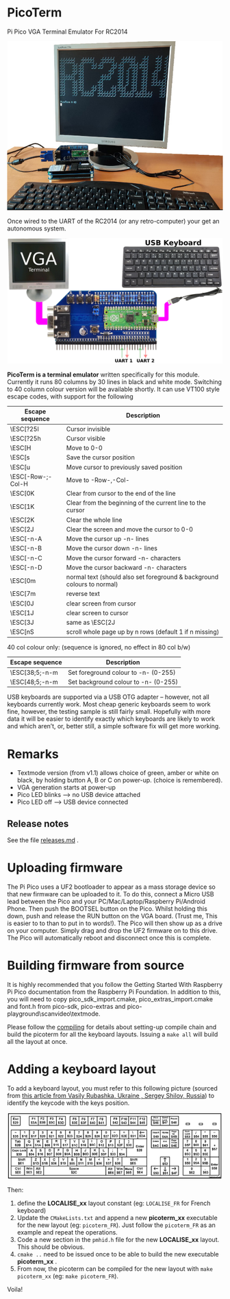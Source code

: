 # PicoTerm
Pi Pico VGA Terminal Emulator For RC2014

![PicoTerm to RC2014](docs/_static/picoterm-to-rc2014.jpg)

Once wired to the UART of the RC2014 (or any retro-computer) your get an autonomous system.

![PicoTerm](docs/_static/picoterm.jpg)

__PicoTerm is a terminal emulator__ written specifically for this module. Currently it runs 80 columns by 30 lines in black and white mode. Switching to 40 column colour version will be available shortly. It can use VT100 style escape codes, with support for the following

| Escape sequence             | Description                                              |
|-----------------------------|----------------------------------------------------------|
| \ESC[?25l | Cursor invisible                                                           |
| \ESC[?25h | Cursor visible                                                             |
| \ESC[H    | Move to 0-0                                                                |
| \ESC[s    | Save the cursor position                                                   |
| \ESC[u    | Move cursor to previously saved position                                   |
| \ESC[-Row-;-Col-H | Move to -Row-,-Col-                                                |
| \ESC[0K   | Clear from cursor to the end of the line                                   |
| \ESC[1K   | Clear from the beginning of the current line to the cursor                 |
| \ESC[2K   | Clear the whole line                                                       |
| \ESC[2J   | Clear the screen and move the cursor to 0-0                                |
| \ESC[-n-A | Move the cursor up -n- lines                                               |
| \ESC[-n-B | Move the cursor down -n- lines                                             |
| \ESC[-n-C | Move the cursor forward -n- characters                                     |
| \ESC[-n-D | Move the cursor backward -n- characters                                    |
| \ESC[0m   | normal text (should also set foreground & background colours to normal)    |
| \ESC[7m   | reverse text                                                               |
| \ESC[0J   | clear screen from cursor                                                   |
| \ESC[1J   | clear screen to cursor                                                     |
| \ESC[3J   | same as \ESC[2J                                                            |
| \ESC[nS   | scroll whole page up by n rows (default 1 if n missing)                    |

40 col colour only: (sequence is ignored, no effect in 80 col b/w)

| Escape sequence             | Description                                              |
|-----------------------------|----------------------------------------------------------|
| \ESC[38;5;-n-m | Set foreground colour to -n- (0-255)                                  |
| \ESC[48;5;-n-m | Set background colour to -n- (0-255)                                  |

USB keyboards are supported via a USB OTG adapter – however, not all keyboards currently work. Most cheap generic keyboards seem to work fine, however, the testing sample is still fairly small. Hopefully with more data it will be easier to identify exactly which keyboards are likely to work and which aren’t, or, better still, a simple software fix will get more working.

# Remarks
* Textmode version (from v1.1) allows choice of green, amber or white on black, by holding button A, B or C on power-up. (choice is remembered).
* VGA generation starts at power-up
* Pico LED blinks --> no USB device attached
* Pico LED off --> USB device connected

## Release notes
See the file [releases.md](releases.md) .

# Uploading firmware

The Pi Pico uses a UF2 bootloader to appear as a mass storage device so that new firmware can be uploaded to it.  To do this, connect a Micro USB lead between the Pico and your PC/Mac/Laptop/Raspberry Pi/Android Phone.  Then push the BOOTSEL button on the Pico. Whilst holding this down, push and release the RUN button on the VGA board.  (Trust me, This is easier to to than to put in to words!). The Pico will then show up as a drive on your computer.  Simply drag and drop the UF2 firmware on to this drive.  The Pico will automatically reboot and disconnect once this is complete.

# Building firmware from source

It is highly recommended that you follow the Getting Started With Raspberry Pi Pico documentation from the Raspberry Pi Foundation.  In addition to this, you will need to copy pico_sdk_import.cmake, pico_extras_import.cmake and font.h from pico-sdk, pico-extras and pico-playground\scanvideo\textmode.

Please follow the [compiling](compiling.md) for details about setting-up compile chain and build the picoterm for all the keyboard layouts. Issuing a `make all` will build all the layout at once.

# Adding a keyboard layout

To add a keyboard layout, you must refer to this following picture (sourced from [this article from Vasily Rubashka, Ukraine , Sergey Shilov, Russia](https://www.mcselec.com/index.php?option=com_content&task=view&id=322)) to identify the keycode with the keys position.

![keycodes](docs/_static/keycodes.jpg)

Then:
1. define the __LOCALISE_xx__ layout constant (eg: `LOCALISE_FR` for French keyboard)
2. Update the `CMakeLists.txt` and append a new __picoterm_xx__ executable for the new layout (eg: `picoterm_FR`). Just follow the `picoterm_FR` as an example and repeat the operations.
3. Code a new section in the `pmhid.h` file for the new __LOCALISE_xx__ layout. This should be obvious.
4. `cmake ..` need to be issued once to be able to build the new executable __picoterm_xx__ .
5. From now, the picoterm can be compiled for the new layout with `make picoterm_xx` (eg: `make picoterm_FR`).

Voila!
